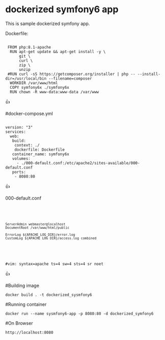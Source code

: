 # dockerized symfony6 app

This is sample dockerized symfony app.


Dockerfile: 

<code>
 FROM php:8.1-apache
  RUN apt-get update && apt-get install -y \
      git \
      curl \
      zip \
      unzip
 #RUN curl -sS https://getcomposer.org/installer | php -- --install-dir=/usr/local/bin --filename=composer  
  WORKDIR /var/www/html  
  COPY symfony6x ./symfony6x
  RUN chown -R www-data:www-data /var/www
</code>

:thumbsup:

#docker-compose.yml

<code>
version: "3"
services: 
  web:  
   build:    
    context: ./    
    dockerfile: Dockerfile       
   container_name: symfony6x   
   volumes:    
     - ./000-default.conf:/etc/apache2/sites-available/000-default.conf     
   ports:   
    - 8080:80
</code>

:thumbsup:

000-default.conf

<code>
<VirtualHost *:80>

	ServerAdmin webmaster@localhost
	DocumentRoot /var/www/html/public

	ErrorLog ${APACHE_LOG_DIR}/error.log
	CustomLog ${APACHE_LOG_DIR}/access.log combined

</VirtualHost>

#vim: syntax=apache ts=4 sw=4 sts=4 sr noet
</code>

:thumbsup:


#Building image

	docker build . -t dockerized_sysmfony6

#Running container

	docker run --name sysmfony6-app -p 8080:80 -d dockerized_symfony6

#On Browser

	http://localhost:8080




